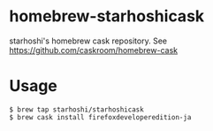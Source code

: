 homebrew-starhoshicask
======================

starhoshi's homebrew cask repository. See https://github.com/caskroom/homebrew-cask

# Usage

    $ brew tap starhoshi/starhoshicask
    $ brew cask install firefoxdeveloperedition-ja

